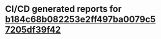 # CI/CD generated reports for [b184c68b082253e2ff497ba0079c57205df39f42](https://github.com/hydephp/develop/commit/b184c68b082253e2ff497ba0079c57205df39f42)
